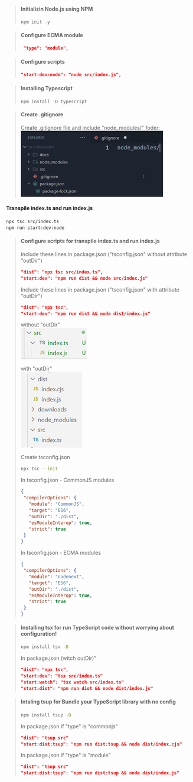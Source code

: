 >#### Initializin Node.js using NPM
>```shell
>npm init -y
>
>```

>#### Configure ECMA module
>```json
>  "type": "module",
>```

>#### Configure scripts
>```json
>"start:dev:node": "node src/index.js",
>```

>#### Installing Typescript
>```prompt
>npm install -D typescript
>```

>#### Create .gitignore
>Create .gitignore file and include "node_modules/" foder:\
>![index.ts and index.js](./downloads/img3.png)

#### Transpile index.ts and run index.js
```bash
npx tsc src/index.ts
npm run start:dev:node
```
 >#### Configure scripts for transpile index.ts and run index.js
>
> Include these lines in package.json ("tsconfig.json" without attribute "outDir")
>```json
>"dist": "npx tsc src/index.ts",
>"start:dev": "npm run dist && node src/index.js"
>```
> Include these lines in package.json ("tsconfig.json" with attribute "outDir")
>```json
>"dist": "npx tsc",
>"start:dev": "npm run dist && node dist/index.js"
>```
>without "outDir"\
>![index.ts and index.js](./downloads/img1.png)
>
>with "outDir"\
>![index.ts and index.js](./downloads/img2.png)
>
> Create tsconfig.json
>```bash
>npx tsc --init
>```
> In tsconfig.json - CommonJS modules
>```json
> {
>  "compilerOptions": {
>    "module": "CommonJS",
>    "target": "ES6", 
>    "outDir": "./dist",
>    "esModuleInterop": true,
>    "strict": true
>  }
>}
>```
>
> In tsconfig.json - ECMA modules
>```json
> {
>  "compilerOptions": {
>    "module": "nodenext",
>    "target": "ES6", 
>    "outDir": "./dist",
>    "esModuleInterop": true,
>    "strict": true
>  }
>}
>```

> #### Installing tsx for run TypeScript code without worrying about configuration!
>
>```bash
>npm install tsx -D
>```
> In package.json (witch outDir)"
>```json
>"dist": "npx tsc",
>"start:dev": "tsx src/index.ts"
>"start:watch": "tsx watch src/index.ts"
>"start:dist": "npm run dist && node dist/index.js"
>```

> #### Intaling tsup for Bundle your TypeScript library with no config
>```bash
>npm install tsup -D
>```
> In package.json if "type" is "commonjs"
>```json
>"dist": "tsup src"
>"start:dist:tsup": "npm run dist:tsup && node dist/index.cjs"
>```
>
> In package.json if "type" is "module"
>```json
>"dist": "tsup src"
>"start:dist:tsup": "npm run dist:tsup && node dist/index.js"
>```
